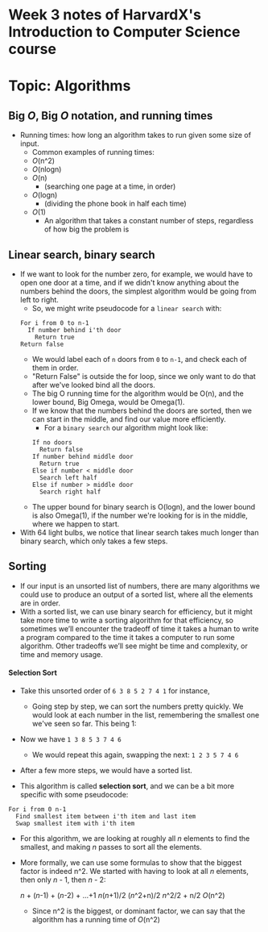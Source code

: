 # Week 3 notes of HarvardX's Introduction to Computer Science course

# Topic: Algorithms 

## Big *O*, Big *O* notation, and running times 

* Running times: how long an algorithm takes to run given some size of input. 
  * Common examples of running times: 
  * *O*(n^2)
  * *O*(nlogn)
  * *O*(n)
    * (searching one page at a time, in order)
  * *O*(logn)
    * (dividing the phone book in half each time)
  * *O*(1)
    * An algorithm that takes a constant number of steps, regardless of how big the problem is

## Linear search, binary search 

* If we want to look for the number zero, for example, we would have to open one door at a time, and if we didn't know anything about the numbers behind the doors, the simplest algorithm would be going from left to right. 
  * So, we might write pseudocode for a `linear search` with: 
  ```
  For i from 0 to n-1
    If number behind i'th door
      Return true
  Return false
  ```
    * We would label each of `n` doors from `0` to `n-1`, and check each of them in order.
    * "Return False" is outside the for loop, since we only want to do that after we've looked bind all the doors. 
    * The big O running time for the algorithm would be O(n), and the lower bound, Big Omega, would be Omega(1). 
  * If we know that the numbers behind the doors are sorted, then we can start in the middle, and find our value more efficiently. 
    * For a `binary search` our algorithm might look like: 
    ```
    If no doors
      Return false
    If number behind middle door
      Return true
    Else if number < middle door
      Search left half
    Else if number > middle door
      Search right half
    ```
  * The upper bound for binary search is O(logn), and the lower bound is also Omega(1), if the number we're looking for is in the middle, where we happen to start.
* With 64 light bulbs, we notice that linear search takes much longer than binary search, which only takes a few steps. 

## Sorting

  * If our input is an unsorted list of numbers, there are many algorithms we could use to produce an output of a sorted list, where all the elements are in order.
  * With a sorted list, we can use binary search for efficiency, but it might take more time to write a sorting algorithm for that efficiency, so sometimes we’ll encounter the tradeoff of time it takes a human to write a program compared to the time it takes a computer to run some algorithm. Other tradeoffs we’ll see might be time and complexity, or time and memory usage.

#### Selection Sort

* Take this unsorted order of `6 3 8 5 2 7 4 1` for instance,
  * Going step by step, we can sort the numbers pretty quickly. We would look at each number in the list, remembering the smallest one we've seen so far. This being 1: 
* Now we have `1 3 8 5 3 7 4 6`
  * We would repeat this again, swapping the next: `1 2 3 5 7 4 6`
* After a few more steps, we would have a sorted list.

* This algorithm is called **selection sort**, and we can be a bit more specific with some pseudocode: 
```
For i from 0 n-1
  Find smallest item between i'th item and last item
  Swap smallest item with i'th item
```
  * For this algorithm, we are looking at roughly all *n* elements to find the smallest, and making *n* passes to sort all the elements.
  * More formally, we can use some formulas to show that the biggest factor is indeed n^2. We started with having to look at all *n* elements, then only *n* - 1, then *n* - 2: 
    
    *n* + (*n*-1) + (*n*-2) + ...+1
    *n*(*n*+1)/2
    (*n*^2+n)/2
    *n*^2/2 + n/2
    *O*(n^2)
      * Since n^2 is the biggest, or dominant factor, we can say that the algorithm has a running time of *O*(n^2)












